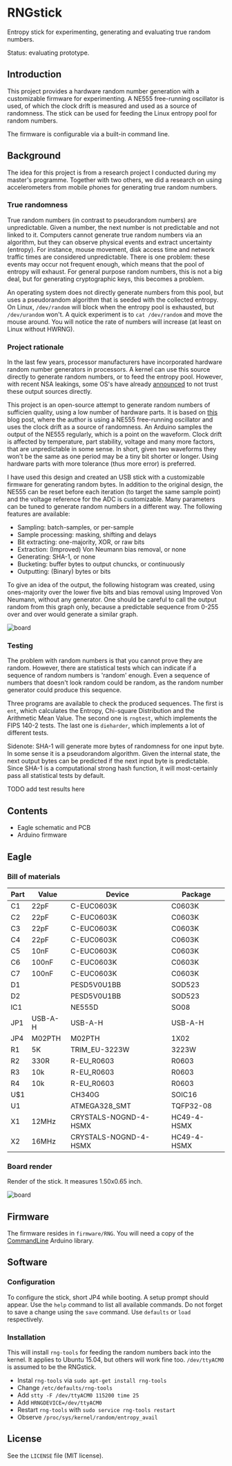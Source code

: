 # RNGstick
Entropy stick for experimenting, generating and evaluating true random numbers.

Status: evaluating prototype.

## Introduction
This project provides a hardware random number generation with a customizable firmware for experimenting. A NE555 free-running oscillator is used, of which the clock drift is measured and used as a source of randomness. The stick can be used for feeding the Linux entropy pool for random numbers.

The firmware is configurable via a built-in command line.

## Background
The idea for this project is from a research project I conducted during my master's programme. Together with two others, we did a research on using accelerometers from mobile phones for generating true random numbers.

### True randomness
True random numbers (in contrast to pseudorandom numbers) are unpredictable. Given a number, the next number is not predictable and not linked to it. Computers cannot generate true random numbers via an algorithm, but they can observe physical events and extract uncertainty (entropy). For instance, mouse movement, disk access time and network traffic times are considered unpredictable. There is one problem: these events may occur not frequent enough, which means that the pool of entropy will exhaust. For general purpose random numbers, this is not a big deal, but for generating cryptographic keys, this becomes a problem.

An operating system does not directly generate numbers from this pool, but uses a pseudorandom algorithm that is seeded with the collected entropy. On Linux, `/dev/random` will block when the entropy pool is exhausted, but `/dev/urandom` won't. A quick experiment is to `cat /dev/random` and move the mouse around. You will notice the rate of numbers will increase (at least on Linux without HWRNG).

### Project rationale
In the last few years, processor manufacturers have incorporated hardware random number generators in processors. A kernel can use this source directly to generate random numbers, or to feed the entropy pool. However, with recent NSA leakings, some OS's have already [announced](http://www.theregister.co.uk/2013/12/09/freebsd_abandoning_hardware_randomness/) to not trust these output sources directly.

This project is an open-source attempt to generate random numbers of sufficien quality, using a low number of hardware parts. It is based on [this](http://1474orchard.ca/projects/?x=entry:entry120926-185104) blog post, where the author is using a NE555 free-running oscillator and uses the clock drift as a source of randomness. An Arduino samples the output of the NE555 regularly, which is a point on the waveform. Clock drift is affected by temperature, part stability, voltage and many more factors, that are unpredictable in some sense. In short, given two waveforms they won't be the same as one period may be a tiny bit shorter or longer. Using hardware parts with more tolerance (thus more error) is preferred.

I have used this design and created an USB stick with a customizable firmware for generating random bytes. In addition to the original design, the NE555 can be reset before each iteration (to target the same sample point) and the voltage reference for the ADC is customizable. Many parameters can be tuned to generate random numbers in a different way. The following features are available:

* Sampling: batch-samples, or per-sample
* Sample processing: masking, shifting and delays
* Bit extracting: one-majority, XOR, or raw bits
* Extraction: (Improved) Von Neumann bias removal, or none
* Generating: SHA-1, or none
* Bucketing: buffer bytes to output chuncks, or continuously
* Outputting: (Binary) bytes or bits

To give an idea of the output, the following histogram was created, using ones-majority over the lower five bits and bias removal using Improved Von Neumann, without any generator. One should be careful to call the output random from this graph only, because a predictable sequence from 0-255 over and over would generate a similar graph.

![board](https://raw.github.com/basilfx/RNGstick/master/docs/byte_histogram.png)

### Testing
The problem with random numbers is that you cannot prove they are random. However, there are statistical tests which can indicate if a sequence of random numbers is 'random' enough. Even a sequence of numbers that doesn't look random could be random, as the random number generator could produce this sequence.

Three programs are available to check the produced sequences. The first is `ent`, which calculates the Entropy, Chi-square Distribution and the Arithmetic Mean Value. The second one is `rngtest`, which implements the FIPS 140-2 tests. The last one is `dieharder`, which implements a lot of different tests.

Sidenote: SHA-1 will generate more bytes of randomness for one input byte. In some sense it is a pseudorandom algorithm. Given the internal state, the next output bytes can be predicted if the next input byte is predictable. Since SHA-1 is a computational strong hash function, it will most-certainly pass all statistical tests by default.

TODO add test results here

## Contents
* Eagle schematic and PCB
* Arduino firmware

## Eagle

### Bill of materials
| Part      | Value         | Device                    | Package         |
|-----------|---------------|---------------------------|-----------------|
|   C1      |   22pF        |   C-EUC0603K              |   C0603K        |
|   C2      |   22pF        |   C-EUC0603K              |   C0603K        |
|   C3      |   22pF        |   C-EUC0603K              |   C0603K        |
|   C4      |   22pF        |   C-EUC0603K              |   C0603K        |
|   C5      |   10nF        |   C-EUC0603K              |   C0603K        |
|   C6      |   100nF       |   C-EUC0603K              |   C0603K        |
|   C7      |   100nF       |   C-EUC0603K              |   C0603K        |
|   D1      |               |   PESD5V0U1BB             |   SOD523        |
|   D2      |               |   PESD5V0U1BB             |   SOD523        |
|   IC1     |               |   NE555D                  |   SO08          |
|   JP1     |   USB-A-H     |   USB-A-H                 |   USB-A-H       |
|   JP4     |   M02PTH      |   M02PTH                  |   1X02          |
|   R1      |   5K          |   TRIM_EU-3223W           |   3223W         |
|   R2      |   330R        |   R-EU_R0603              |   R0603         |
|   R3      |   10k         |   R-EU_R0603              |   R0603         |
|   R4      |   10k         |   R-EU_R0603              |   R0603         |
|   U$1     |               |   CH340G                  |   SOIC16        |
|   U1      |               |   ATMEGA328_SMT           |   TQFP32-08     |
|   X1      |   12MHz       |   CRYSTALS-NOGND-4-HSMX   |   HC49-4-HSMX   |
|   X2      |   16MHz       |   CRYSTALS-NOGND-4-HSMX   |   HC49-4-HSMX   |

### Board render
Render of the stick. It measures 1.50x0.65 inch.

![board](https://raw.github.com/basilfx/RNGstick/master/docs/stick.png)

## Firmware
The firmware resides in `firmware/RNG`. You will need a copy of the [CommandLine](https://github.com/basilfx/Arduino-CommandLine) Arduino library.

## Software

### Configuration
To configure the stick, short JP4 while booting. A setup prompt should appear. Use the `help` command to list all available commands. Do not forget to save a change using the `save` command. Use `defaults` or `load` respectively.

### Installation
This will install `rng-tools` for feeding the random numbers back into the kernel. It applies to Ubuntu 15.04, but others will work fine too. `/dev/ttyACM0` is assumed to be the RNGstick.

* Instal `rng-tools` via `sudo apt-get install rng-tools`
* Change `/etc/defaults/rng-tools`
 * Add `stty -F /dev/ttyACM0 115200 time 25`
 * Add `HRNGDEVICE=/dev/ttyACM0`
* Restart `rng-tools` with `sudo service rng-tools restart`
* Observe `/proc/sys/kernel/random/entropy_avail`


## License
See the `LICENSE` file (MIT license).